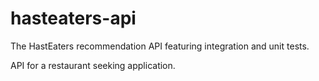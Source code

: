 # hasteaters-api

The HastEaters recommendation API featuring integration and unit tests. 

API for a restaurant seeking application. 
